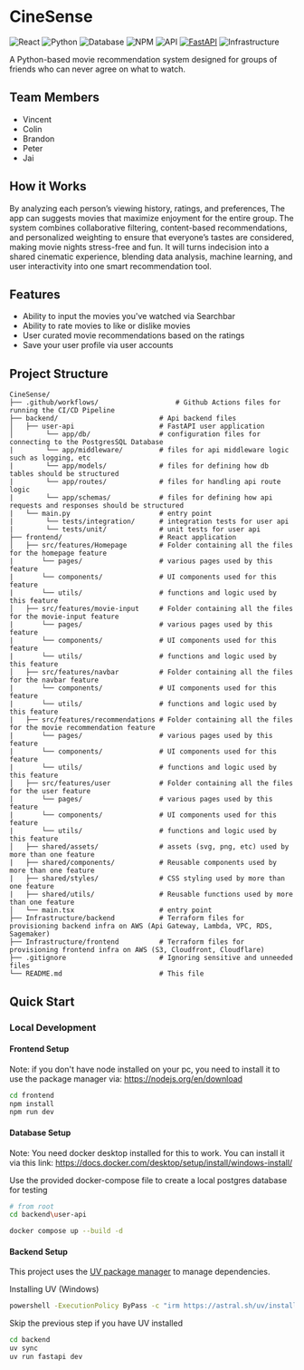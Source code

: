 # CineSense
![React](https://img.shields.io/badge/React-19.1.1-orange)
![Python](https://img.shields.io/badge/Python-3.13-purple)
![Database](https://img.shields.io/badge/Database-PostgreSQL-cyan)
![NPM](https://img.shields.io/badge/NPM-23.6.1-blue)
![API](https://img.shields.io/badge/API-TMDB-fcba03)
[![FastAPI](https://img.shields.io/badge/FastAPI-0.104.1-green.svg)](https://fastapi.tiangolo.com)
![Infrastructure](https://img.shields.io/badge/Infrastructure-AWS-yellow)

A Python-based movie recommendation system designed for groups of friends who can never agree on what to watch. 

## Team Members
- Vincent
- Colin
- Brandon
- Peter
- Jai

## How it Works
By analyzing each person’s viewing history, ratings, and preferences, The app can suggests movies that maximize enjoyment for the entire group. The system combines collaborative filtering, content-based recommendations, and personalized weighting to ensure that everyone’s tastes are considered, making movie nights stress-free and fun. It will turns indecision into a shared cinematic experience, blending data analysis, machine learning, and user interactivity into one smart recommendation tool.

## Features
* Ability to input the movies you've watched via Searchbar
* Ability to rate movies to like or dislike movies
* User curated movie recommendations based on the ratings
* Save your user profile via user accounts


## Project Structure

```
CineSense/
├── .github/workflows/                   # Github Actions files for running the CI/CD Pipeline
├── backend/                         # Api backend files
│   ├── user-api                     # FastAPI user application
│        └── app/db/                 # configuration files for connecting to the PostgresSQL Database
|        └── app/middleware/         # files for api middleware logic such as logging, etc
|        └── app/models/             # files for defining how db tables should be structured
|        └── app/routes/             # files for handling api route logic
|        └── app/schemas/            # files for defining how api requests and responses should be structured
|   └── main.py                      # entry point
|        └── tests/integration/      # integration tests for user api
|        └── tests/unit/             # unit tests for user api
├── frontend/                        # React application
│   ├── src/features/Homepage        # Folder containing all the files for the homepage feature
|       └── pages/                   # various pages used by this feature
|       └── components/              # UI components used for this feature
|       └── utils/                   # functions and logic used by this feature
│   ├── src/features/movie-input     # Folder containing all the files for the movie-input feature
|       └── pages/                   # various pages used by this feature
|       └── components/              # UI components used for this feature
|       └── utils/                   # functions and logic used by this feature
│   ├── src/features/navbar          # Folder containing all the files for the navbar feature
|       └── components/              # UI components used for this feature
|       └── utils/                   # functions and logic used by this feature
|   ├── src/features/recommendations # Folder containing all the files for the movie recommendation feature
|       └── pages/                   # various pages used by this feature
|       └── components/              # UI components used for this feature
|       └── utils/                   # functions and logic used by this feature
│   ├── src/features/user            # Folder containing all the files for the user feature
|       └── pages/                   # various pages used by this feature
|       └── components/              # UI components used for this feature
|       └── utils/                   # functions and logic used by this feature
│   ├── shared/assets/               # assets (svg, png, etc) used by more than one feature
|   ├── shared/components/           # Reusable components used by more than one feature
|   ├── shared/styles/               # CSS styling used by more than one feature
|   ├── shared/utils/                # Reusable functions used by more than one feature
│   └── main.tsx                     # entry point
├── Infrastructure/backend           # Terraform files for provisioning backend infra on AWS (Api Gateway, Lambda, VPC, RDS, Sagemaker)
├── Infrastructure/frontend          # Terraform files for provisioning frontend infra on AWS (S3, Cloudfront, Cloudflare)
├── .gitignore                       # Ignoring sensitive and unneeded files
└── README.md                        # This file
```

## Quick Start

### Local Development

#### Frontend Setup

Note: if you don't have node installed on your pc, you need to install it to use the package manager via: https://nodejs.org/en/download

```bash
cd frontend
npm install
npm run dev
```

#### Database Setup
Note: You need docker desktop installed for this to work. You can install it 
via this link: https://docs.docker.com/desktop/setup/install/windows-install/

Use the provided docker-compose file to create a local postgres database for testing
```bash
# from root
cd backend\user-api

docker compose up --build -d

```

#### Backend Setup

This project uses the [UV package manager](https://docs.astral.sh/uv/getting-started/installation/#standalone-installer) to manage dependencies.

Installing UV (Windows)

```bash
powershell -ExecutionPolicy ByPass -c "irm https://astral.sh/uv/install.ps1 | iex"
```
Skip the previous step if you have UV installed

```bash
cd backend
uv sync
uv run fastapi dev
```
    

